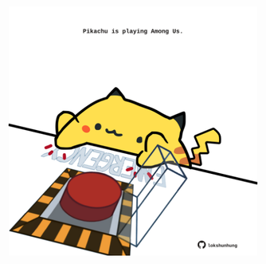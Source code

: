 <!-- built at 27/06/2025, 13:09:39 UTC -->
<p align="center">
  <img width="500" height="500" src="./ReadmeImage.svg">
</p>
